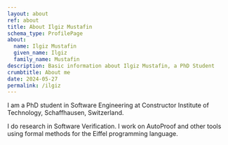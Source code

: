 ```yaml
---
layout: about
ref: about
title: About Ilgiz Mustafin
schema_type: ProfilePage
about:
  name: Ilgiz Mustafin
  given_name: Ilgiz
  family_name: Mustafin
description: Basic information about Ilgiz Mustafin, a PhD Student
crumbtitle: About me
date: 2024-05-27
permalink: /ilgiz
---
```

I am a PhD student in Software Engineering at
Constructor Institute of Technology, Schaffhausen, Switzerland.

I do research in Software Verification. I work on AutoProof
and other tools using formal methods for the Eiffel programming language.
